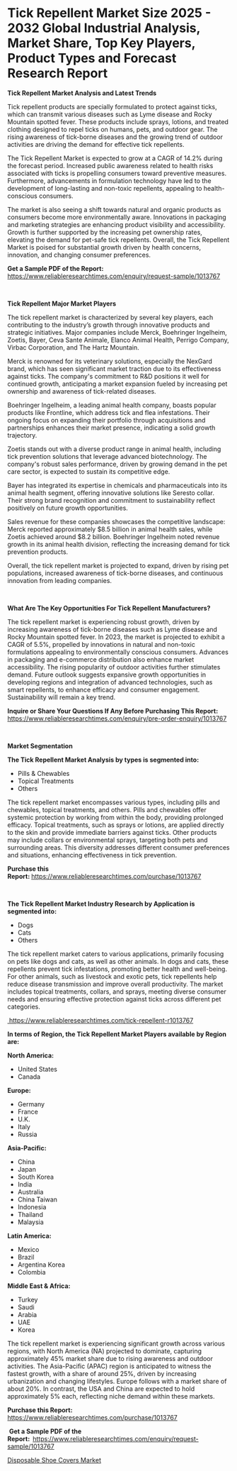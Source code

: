<p><h1>Tick Repellent Market Size 2025 - 2032 Global Industrial Analysis, Market Share, Top Key Players, Product Types and Forecast Research Report</h1></p><p><strong>Tick Repellent Market Analysis and Latest Trends</strong></p>
<p><p>Tick repellent products are specially formulated to protect against ticks, which can transmit various diseases such as Lyme disease and Rocky Mountain spotted fever. These products include sprays, lotions, and treated clothing designed to repel ticks on humans, pets, and outdoor gear. The rising awareness of tick-borne diseases and the growing trend of outdoor activities are driving the demand for effective tick repellents.</p><p>The Tick Repellent Market is expected to grow at a CAGR of 14.2% during the forecast period. Increased public awareness related to health risks associated with ticks is propelling consumers toward preventive measures. Furthermore, advancements in formulation technology have led to the development of long-lasting and non-toxic repellents, appealing to health-conscious consumers. </p><p>The market is also seeing a shift towards natural and organic products as consumers become more environmentally aware. Innovations in packaging and marketing strategies are enhancing product visibility and accessibility. Growth is further supported by the increasing pet ownership rates, elevating the demand for pet-safe tick repellents. Overall, the Tick Repellent Market is poised for substantial growth driven by health concerns, innovation, and changing consumer preferences.</p></p>
<p><strong>Get a Sample PDF of the Report:&nbsp;</strong> <a href="https://www.reliableresearchtimes.com/enquiry/request-sample/1013767?utm_campaign=2255&utm_medium=2&utm_source=Github&utm_content=ia&utm_term=05042025&utm_id=tick-repellent">https://www.reliableresearchtimes.com/enquiry/request-sample/1013767</a></p>
<p>&nbsp;</p>
<p><strong>Tick Repellent Major Market Players</strong></p>
<p><p>The tick repellent market is characterized by several key players, each contributing to the industry’s growth through innovative products and strategic initiatives. Major companies include Merck, Boehringer Ingelheim, Zoetis, Bayer, Ceva Sante Animale, Elanco Animal Health, Perrigo Company, Virbac Corporation, and The Hartz Mountain. </p><p>Merck is renowned for its veterinary solutions, especially the NexGard brand, which has seen significant market traction due to its effectiveness against ticks. The company's commitment to R&D positions it well for continued growth, anticipating a market expansion fueled by increasing pet ownership and awareness of tick-related diseases.</p><p>Boehringer Ingelheim, a leading animal health company, boasts popular products like Frontline, which address tick and flea infestations. Their ongoing focus on expanding their portfolio through acquisitions and partnerships enhances their market presence, indicating a solid growth trajectory.</p><p>Zoetis stands out with a diverse product range in animal health, including tick prevention solutions that leverage advanced biotechnology. The company's robust sales performance, driven by growing demand in the pet care sector, is expected to sustain its competitive edge.</p><p>Bayer has integrated its expertise in chemicals and pharmaceuticals into its animal health segment, offering innovative solutions like Seresto collar. Their strong brand recognition and commitment to sustainability reflect positively on future growth opportunities.</p><p>Sales revenue for these companies showcases the competitive landscape: Merck reported approximately $8.5 billion in animal health sales, while Zoetis achieved around $8.2 billion. Boehringer Ingelheim noted revenue growth in its animal health division, reflecting the increasing demand for tick prevention products.</p><p>Overall, the tick repellent market is projected to expand, driven by rising pet populations, increased awareness of tick-borne diseases, and continuous innovation from leading companies.</p></p>
<p>&nbsp;</p>
<p><strong>What Are The Key Opportunities For Tick Repellent Manufacturers?</strong></p>
<p><p>The tick repellent market is experiencing robust growth, driven by increasing awareness of tick-borne diseases such as Lyme disease and Rocky Mountain spotted fever. In 2023, the market is projected to exhibit a CAGR of 5.5%, propelled by innovations in natural and non-toxic formulations appealing to environmentally conscious consumers. Advances in packaging and e-commerce distribution also enhance market accessibility. The rising popularity of outdoor activities further stimulates demand. Future outlook suggests expansive growth opportunities in developing regions and integration of advanced technologies, such as smart repellents, to enhance efficacy and consumer engagement. Sustainability will remain a key trend.</p></p>
<p><strong>Inquire or Share Your Questions If Any Before Purchasing This Report:</strong> <a href="https://www.reliableresearchtimes.com/enquiry/pre-order-enquiry/1013767?utm_campaign=2255&utm_medium=2&utm_source=Github&utm_content=ia&utm_term=05042025&utm_id=tick-repellent">https://www.reliableresearchtimes.com/enquiry/pre-order-enquiry/1013767</a></p>
<p>&nbsp;</p>
<p><strong>Market Segmentation</strong></p>
<p><strong>The Tick Repellent Market Analysis by types is segmented into:</strong></p>
<p><ul><li>Pills & Chewables</li><li>Topical Treatments</li><li>Others</li></ul></p>
<p><p>The tick repellent market encompasses various types, including pills and chewables, topical treatments, and others. Pills and chewables offer systemic protection by working from within the body, providing prolonged efficacy. Topical treatments, such as sprays or lotions, are applied directly to the skin and provide immediate barriers against ticks. Other products may include collars or environmental sprays, targeting both pets and surrounding areas. This diversity addresses different consumer preferences and situations, enhancing effectiveness in tick prevention.</p></p>
<p><strong>Purchase this Report:&nbsp;</strong><a href="https://www.reliableresearchtimes.com/purchase/1013767?utm_campaign=2255&utm_medium=2&utm_source=Github&utm_content=ia&utm_term=05042025&utm_id=tick-repellent">https://www.reliableresearchtimes.com/purchase/1013767</a></p>
<p>&nbsp;</p>
<p><strong>The Tick Repellent Market Industry Research by Application is segmented into:</strong></p>
<p><ul><li>Dogs</li><li>Cats</li><li>Others</li></ul></p>
<p><p>The tick repellent market caters to various applications, primarily focusing on pets like dogs and cats, as well as other animals. In dogs and cats, these repellents prevent tick infestations, promoting better health and well-being. For other animals, such as livestock and exotic pets, tick repellents help reduce disease transmission and improve overall productivity. The market includes topical treatments, collars, and sprays, meeting diverse consumer needs and ensuring effective protection against ticks across different pet categories.</p></p>
<p><a href="https://www.reliableresearchtimes.com/tick-repellent-r1013767?utm_campaign=2255&utm_medium=2&utm_source=Github&utm_content=ia&utm_term=05042025&utm_id=tick-repellent">&nbsp;https://www.reliableresearchtimes.com/tick-repellent-r1013767</a></p>
<p><strong>In terms of Region, the Tick Repellent Market Players available by Region are:</strong></p>
<p>
    <p> <strong> North America: </strong>
        <ul>
            <li>United States</li>
            <li>Canada</li>
        </ul>
        </p> 
    <p> <strong> Europe: </strong>
        <ul>
            <li>Germany</li>
            <li>France</li>
            <li>U.K.</li>
            <li>Italy</li>
            <li>Russia</li>
        </ul>
        </p> 
    <p> <strong> Asia-Pacific: </strong>
        <ul>
            <li>China</li>
            <li>Japan</li>
            <li>South Korea</li>
            <li>India</li>
            <li>Australia</li>
            <li>China Taiwan</li>
            <li>Indonesia</li>
            <li>Thailand</li>
            <li>Malaysia</li>
        </ul>
        </p> 
    <p> <strong> Latin America: </strong>
        <ul>
            <li>Mexico</li>
            <li>Brazil</li>
            <li>Argentina Korea</li>
            <li>Colombia</li>
        </ul>
        </p> 
    <p> <strong> Middle East & Africa: </strong>
        <ul>
            <li>Turkey</li>
            <li>Saudi</li>
            <li>Arabia</li>
            <li>UAE</li>
            <li>Korea</li>
        </ul>
    </p>
    </p>
<p><p>The tick repellent market is experiencing significant growth across various regions, with North America (NA) projected to dominate, capturing approximately 45% market share due to rising awareness and outdoor activities. The Asia-Pacific (APAC) region is anticipated to witness the fastest growth, with a share of around 25%, driven by increasing urbanization and changing lifestyles. Europe follows with a market share of about 20%. In contrast, the USA and China are expected to hold approximately 5% each, reflecting niche demand within these markets.</p></p>
<p><strong>Purchase this Report: </strong><a href="https://www.reliableresearchtimes.com/purchase/1013767?utm_campaign=2255&utm_medium=2&utm_source=Github&utm_content=ia&utm_term=05042025&utm_id=tick-repellent">https://www.reliableresearchtimes.com/purchase/1013767</a></p>
<p>&nbsp;<strong>Get a Sample PDF of the Report:&nbsp;&nbsp;</strong><a href="https://www.reliableresearchtimes.com/enquiry/request-sample/1013767?utm_campaign=2255&utm_medium=2&utm_source=Github&utm_content=ia&utm_term=05042025&utm_id=tick-repellent">https://www.reliableresearchtimes.com/enquiry/request-sample/1013767</a></p>
<p><strong></strong></p>
<p><p><a href="https://github.com/sca704osol/Market-Research-Report-List-1/blob/main/disposable-shoe-covers-market.md?utm_campaign=2255&utm_medium=2&utm_source=Github&utm_content=ia&utm_term=05042025&utm_id=tick-repellent">Disposable Shoe Covers Market</a></p></p>